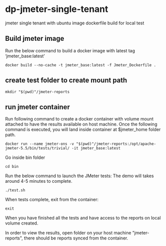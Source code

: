 # dp-jmeter-single-tenant

jmeter single tenant with ubuntu image dockerfile build for local test

## Build jmeter image

Run the below command to build a docker image with latest tag ‘jmeter_base:latest’

```shell    
docker build --no-cache -t jmeter_base:latest -f Jmeter_Dockerfile .
```

## create test folder to create mount path
```shell
mkdir "$(pwd)"/jmeter-reports
```

## run jmeter container 

Run following command to create a docker container with volume mount attached to have the results available on host machine.
Once the following command is executed, you will land inside container at $jmeter_home folder path.

```shell
docker run --name jmeter-ons -v "$(pwd)"/jmeter-reports:/opt/apache-jmeter-5.5/bin/tests/trivial/ -it jmeter_base:latest
```  

Go inside bin folder

```shell
cd bin
```
    
Run the below command to launch the JMeter tests: 
The demo will takes around 4-5 minutes to complete.

```shell
./test.sh
```

When tests complete, exit from the container: 

```shell
exit
```

When you have finished all the tests and have access to the reports on local volume created.
        
In order to view the results, open folder on your host machine "jmeter-reports", there should be reports synced from the container.


